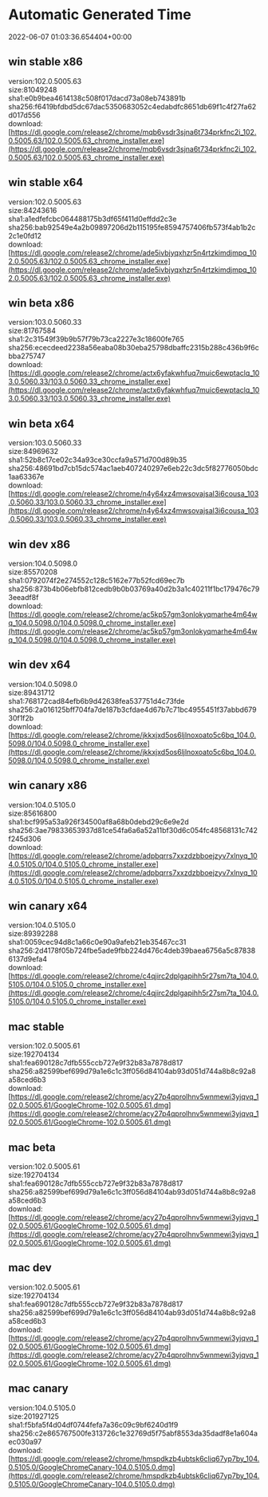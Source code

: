 # Automatic Generated Time
2022-06-07 01:03:36.654404+00:00

## win stable x86
version:102.0.5005.63  
size:81049248  
sha1:e0b9bea4614138c508f017dacd73a08eb743891b  
sha256:f6419bfdbd5dc67dac5350683052c4edabdfc8651db69f1c4f27fa62d017d556  
download:[https://dl.google.com/release2/chrome/mqb6vsdr3sjna6t734prkfnc2i_102.0.5005.63/102.0.5005.63_chrome_installer.exe](https://dl.google.com/release2/chrome/mqb6vsdr3sjna6t734prkfnc2i_102.0.5005.63/102.0.5005.63_chrome_installer.exe)  

## win stable x64
version:102.0.5005.63  
size:84243616  
sha1:a1edfefcbc064488175b3df65f411d0effdd2c3e  
sha256:bab92549e4a2b09897206d2b115195fe8594757406fb573f4ab1b2c2c1e0fd12  
download:[https://dl.google.com/release2/chrome/ade5ivbjyqxhzr5n4rtzkimdjmpq_102.0.5005.63/102.0.5005.63_chrome_installer.exe](https://dl.google.com/release2/chrome/ade5ivbjyqxhzr5n4rtzkimdjmpq_102.0.5005.63/102.0.5005.63_chrome_installer.exe)  

## win beta x86
version:103.0.5060.33  
size:81767584  
sha1:2c31549f39b9b57f79b73ca2227e3c18600fe765  
sha256:ececdeed2238a56eaba08b30eba25798dbaffc2315b288c436b9f6cbba275747  
download:[https://dl.google.com/release2/chrome/actx6yfakwhfuq7muic6ewptaclq_103.0.5060.33/103.0.5060.33_chrome_installer.exe](https://dl.google.com/release2/chrome/actx6yfakwhfuq7muic6ewptaclq_103.0.5060.33/103.0.5060.33_chrome_installer.exe)  

## win beta x64
version:103.0.5060.33  
size:84969632  
sha1:52b8c17ce02c34a93ce30ccfa9a571d700d89b35  
sha256:48691bd7cb15dc574ac1aeb407240297e6eb22c3dc5f82776050bdc1aa63367e  
download:[https://dl.google.com/release2/chrome/n4y64xz4mwsovajsal3i6cousa_103.0.5060.33/103.0.5060.33_chrome_installer.exe](https://dl.google.com/release2/chrome/n4y64xz4mwsovajsal3i6cousa_103.0.5060.33/103.0.5060.33_chrome_installer.exe)  

## win dev x86
version:104.0.5098.0  
size:85570208  
sha1:0792074f2e274552c128c5162e77b52fcd69ec7b  
sha256:873b4b06ebfb812cedb9b0b03769a40d2b3a1c40211f1bc179476c793eeadf8f  
download:[https://dl.google.com/release2/chrome/ac5kp57gm3onlokyqmarhe4m64wq_104.0.5098.0/104.0.5098.0_chrome_installer.exe](https://dl.google.com/release2/chrome/ac5kp57gm3onlokyqmarhe4m64wq_104.0.5098.0/104.0.5098.0_chrome_installer.exe)  

## win dev x64
version:104.0.5098.0  
size:89431712  
sha1:768172cad84efb6b9d42638fea537751d4c73fde  
sha256:2a016125bff704fa7de187b3cfdae4d67b7c71bc4955451f37abbd67930f1f2b  
download:[https://dl.google.com/release2/chrome/jkkxjxd5os6ljlnoxoato5c6bq_104.0.5098.0/104.0.5098.0_chrome_installer.exe](https://dl.google.com/release2/chrome/jkkxjxd5os6ljlnoxoato5c6bq_104.0.5098.0/104.0.5098.0_chrome_installer.exe)  

## win canary x86
version:104.0.5105.0  
size:85616800  
sha1:bcf995a53a926f34500af8a68b0debd29c6e9e2d  
sha256:3ae79833653937d81ce54fa6a6a52a11bf30d6c054fc48568131c742f245d306  
download:[https://dl.google.com/release2/chrome/adpbqrrs7xxzdzbboejzyv7xlnyq_104.0.5105.0/104.0.5105.0_chrome_installer.exe](https://dl.google.com/release2/chrome/adpbqrrs7xxzdzbboejzyv7xlnyq_104.0.5105.0/104.0.5105.0_chrome_installer.exe)  

## win canary x64
version:104.0.5105.0  
size:89392288  
sha1:0059cec94d8c1a66c0e90a9afeb21eb35467cc31  
sha256:2d4178f05b724fbe5ade9fbb224d476c4deb39baea6756a5c878386137d9efa4  
download:[https://dl.google.com/release2/chrome/c4qjirc2dplgapihh5r27sm7ta_104.0.5105.0/104.0.5105.0_chrome_installer.exe](https://dl.google.com/release2/chrome/c4qjirc2dplgapihh5r27sm7ta_104.0.5105.0/104.0.5105.0_chrome_installer.exe)  

## mac stable
version:102.0.5005.61  
size:192704134  
sha1:fea690128c7dfb555ccb727e9f32b83a7878d817  
sha256:a82599bef699d79a1e6c1c3ff056d84104ab93d051d744a8b8c92a8a58ced6b3  
download:[https://dl.google.com/release2/chrome/acy27p4qprolhnv5wnmewi3yjqvq_102.0.5005.61/GoogleChrome-102.0.5005.61.dmg](https://dl.google.com/release2/chrome/acy27p4qprolhnv5wnmewi3yjqvq_102.0.5005.61/GoogleChrome-102.0.5005.61.dmg)  

## mac beta
version:102.0.5005.61  
size:192704134  
sha1:fea690128c7dfb555ccb727e9f32b83a7878d817  
sha256:a82599bef699d79a1e6c1c3ff056d84104ab93d051d744a8b8c92a8a58ced6b3  
download:[https://dl.google.com/release2/chrome/acy27p4qprolhnv5wnmewi3yjqvq_102.0.5005.61/GoogleChrome-102.0.5005.61.dmg](https://dl.google.com/release2/chrome/acy27p4qprolhnv5wnmewi3yjqvq_102.0.5005.61/GoogleChrome-102.0.5005.61.dmg)  

## mac dev
version:102.0.5005.61  
size:192704134  
sha1:fea690128c7dfb555ccb727e9f32b83a7878d817  
sha256:a82599bef699d79a1e6c1c3ff056d84104ab93d051d744a8b8c92a8a58ced6b3  
download:[https://dl.google.com/release2/chrome/acy27p4qprolhnv5wnmewi3yjqvq_102.0.5005.61/GoogleChrome-102.0.5005.61.dmg](https://dl.google.com/release2/chrome/acy27p4qprolhnv5wnmewi3yjqvq_102.0.5005.61/GoogleChrome-102.0.5005.61.dmg)  

## mac canary
version:104.0.5105.0  
size:201927125  
sha1:f5bfa5f4d04df0744fefa7a36c09c9bf6240d1f9  
sha256:c2e865767500fe313726c1e32769d5f75abf8553da35dadf8e1a604aec030a97  
download:[https://dl.google.com/release2/chrome/hmspdkzb4ubtsk6cliq67yp7by_104.0.5105.0/GoogleChromeCanary-104.0.5105.0.dmg](https://dl.google.com/release2/chrome/hmspdkzb4ubtsk6cliq67yp7by_104.0.5105.0/GoogleChromeCanary-104.0.5105.0.dmg)  

